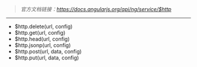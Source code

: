 > *官方文档链接：https://docs.angularjs.org/api/ng/service/$http*

___

- $http.delete(url, config)
- $http.get(url, config)
- $http.head(url, config)
- $http.jsonp(url, config)
- $http.post(url, data, config)
- $http.put(url, data, config)